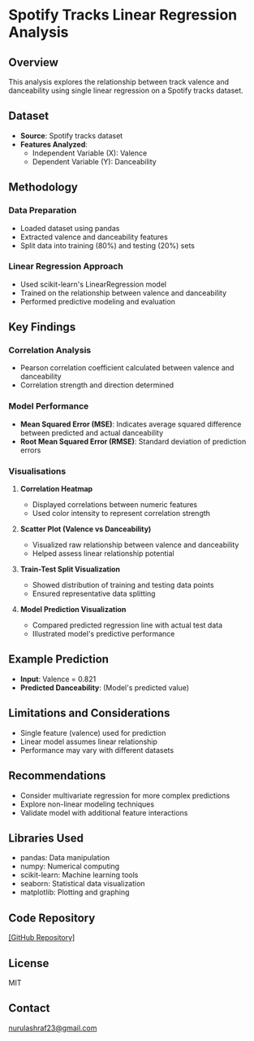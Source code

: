 # Spotify Tracks Linear Regression Analysis

## Overview
This analysis explores the relationship between track valence and danceability using single linear regression on a Spotify tracks dataset.

## Dataset
- **Source**: Spotify tracks dataset
- **Features Analyzed**: 
  - Independent Variable (X): Valence
  - Dependent Variable (Y): Danceability

## Methodology

### Data Preparation
- Loaded dataset using pandas
- Extracted valence and danceability features
- Split data into training (80%) and testing (20%) sets

### Linear Regression Approach
- Used scikit-learn's LinearRegression model
- Trained on the relationship between valence and danceability
- Performed predictive modeling and evaluation

## Key Findings

### Correlation Analysis
- Pearson correlation coefficient calculated between valence and danceability
- Correlation strength and direction determined

### Model Performance
- **Mean Squared Error (MSE)**: Indicates average squared difference between predicted and actual danceability
- **Root Mean Squared Error (RMSE)**: Standard deviation of prediction errors

### Visualisations
1. **Correlation Heatmap**
   - Displayed correlations between numeric features
   - Used color intensity to represent correlation strength

2. **Scatter Plot (Valence vs Danceability)**
   - Visualized raw relationship between valence and danceability
   - Helped assess linear relationship potential

3. **Train-Test Split Visualization**
   - Showed distribution of training and testing data points
   - Ensured representative data splitting

4. **Model Prediction Visualization**
   - Compared predicted regression line with actual test data
   - Illustrated model's predictive performance

## Example Prediction
- **Input**: Valence = 0.821
- **Predicted Danceability**: (Model's predicted value)

## Limitations and Considerations
- Single feature (valence) used for prediction
- Linear model assumes linear relationship
- Performance may vary with different datasets

## Recommendations
- Consider multivariate regression for more complex predictions
- Explore non-linear modeling techniques
- Validate model with additional feature interactions

## Libraries Used
- pandas: Data manipulation
- numpy: Numerical computing
- scikit-learn: Machine learning tools
- seaborn: Statistical data visualization
- matplotlib: Plotting and graphing

## Code Repository
[[GitHub Repository]](https://github.com/nurulashraf/lin-reg-spt)

## License
MIT 

## Contact
nurulashraf23@gmail.com
